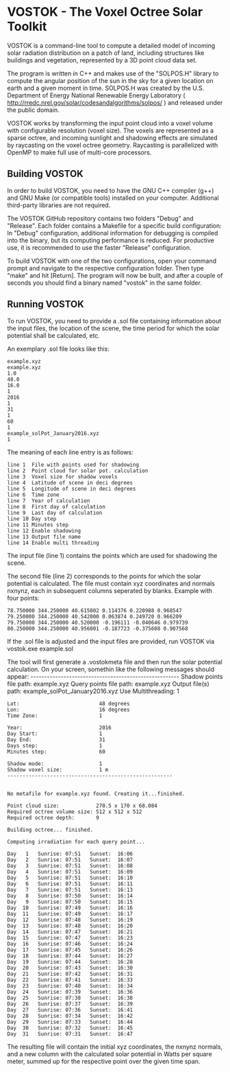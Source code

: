 # VOSTOK - The Voxel Octree Solar Toolkit
VOSTOK is a command-line tool to compute a detailed model of incoming solar radiation distribution on a patch of land, including structures like buildings and vegetation, represented by a 3D point cloud data set. 

The program is written in C++ and makes use of the "SOLPOS.H" library to compute the angular position of the sun in the sky for a given location on earth and a given moment in time. SOLPOS.H was created by the U.S. Department of Energy National Renewable Energy Laboratory ( http://rredc.nrel.gov/solar/codesandalgorithms/solpos/ ) and released under the public domain.

VOSTOK works by transforming the input point cloud into a voxel volume with configurable resolution (voxel size). The voxels are represented as a sparse octree, and incoming sunlight and shadowing effects are simulated by raycasting on the voxel octree geometry. Raycasting is parallelized with OpenMP to make full use of multi-core processors.

## Building VOSTOK
In order to build VOSTOK, you need to have the GNU C++ compiler (g++) and GNU Make (or compatible tools) installed on your computer. Additional third-party libraries are not required.

The VOSTOK GitHub repository contains two folders "Debug" and "Release". Each folder contains a Makefile for a specific build configuration: In "Debug" configuration, additional information for debugging is compiled into the binary, but its computing performance is reduced. For productive use, it is recommended to use the faster "Release" configuration. 

To build VOSTOK with one of the two configurations, open your command prompt and navigate to the respective configuration folder. Then type "make" and hit [Return]. The program will now be built, and after a couple of seconds you should find a binary named "vostok" in the same folder.

## Running VOSTOK

To run VOSTOK, you need to provide a .sol file containing information about the input files, the location of the scene, the time period for which the solar potential shall be calculated, etc.

An exemplary .sol file looks like this:

    example.xyz
    example.xyz
    1.0
    48.0
    16.0
    1
    2016
    1
    31
    1
    60
    1
    example_solPot_January2016.xyz
    1

The meaning of each line entry is as follows:

    line 1	File with points used for shadowing
    line 2	Point cloud for solar pot. calculation
    line 3	Voxel size for shadow voxels
    line 4	Latitude of scene in deci degrees
    line 5	Longitude of scene in deci degrees
    line 6	Time zone
    line 7	Year of calculation
    line 8	First day of calculation
    line 9	Last day of calculation
    line 10	Day step
    line 11	Minutes step
    line 12	Enable shadowing
    line 13	Output file name
    line 14	Enable multi threading

The input file (line 1) contains the points which are used for shadowing the scene.

The second file (line 2) corresponds to the points for which the solar potential is calculated. The file must contain xyz coordinates and normals nxnynz, each in subsequent columns seperated by blanks. Example with four points:

    78.750000 344.250000 40.615002 0.114376 0.220988 0.968547
    79.250000 344.250000 40.542000 0.063874 0.249720 0.966209
    79.750000 344.250000 40.520000 -0.196111 -0.040646 0.979739
    80.250000 344.250000 40.956001 -0.187723 -0.375608 0.907568
    
If the .sol file is adjusted and the input files are provided, run VOSTOK via
    vostok.exe example.sol

The tool will first generate a .vostokmeta file and then run the solar potential calculation. On your screen, somethin like the following messages should appear:
    ------------------------------------------------------
    Shadow points file path:      example.xyz
    Query points file path:       example.xyz
    Output file(s) path:          example_solPot_January2016.xyz
    Use Multithreading:           1
    
    Lat:                          48 degrees
    Lon:                          16 degrees
    Time Zone:                    1
    
    Year:                         2016
    Day Start:                    1
    Day End:                      31
    Days step:                    1
    Minutes step:                 60
    
    Shadow mode:                  1
    Shadow voxel size:            1 m
    ------------------------------------------------------
    
    
    No metafile for example.xyz found. Creating it...finished.
    
    Point cloud size:            270.5 x 170 x 68.084
    Required octree volume size: 512 x 512 x 512
    Required octree depth:       9
    
    Building octree... finished.
    
    Computing irradiation for each query point...
    
    Day   1   Sunrise: 07:51   Sunset:  16:06
    Day   2   Sunrise: 07:51   Sunset:  16:07
    Day   3   Sunrise: 07:51   Sunset:  16:08
    Day   4   Sunrise: 07:51   Sunset:  16:09
    Day   5   Sunrise: 07:51   Sunset:  16:10
    Day   6   Sunrise: 07:51   Sunset:  16:11
    Day   7   Sunrise: 07:51   Sunset:  16:13
    Day   8   Sunrise: 07:50   Sunset:  16:14
    Day   9   Sunrise: 07:50   Sunset:  16:15
    Day  10   Sunrise: 07:49   Sunset:  16:16
    Day  11   Sunrise: 07:49   Sunset:  16:17
    Day  12   Sunrise: 07:48   Sunset:  16:19
    Day  13   Sunrise: 07:48   Sunset:  16:20
    Day  14   Sunrise: 07:47   Sunset:  16:21
    Day  15   Sunrise: 07:47   Sunset:  16:23
    Day  16   Sunrise: 07:46   Sunset:  16:24
    Day  17   Sunrise: 07:45   Sunset:  16:26
    Day  18   Sunrise: 07:44   Sunset:  16:27
    Day  19   Sunrise: 07:44   Sunset:  16:28
    Day  20   Sunrise: 07:43   Sunset:  16:30
    Day  21   Sunrise: 07:42   Sunset:  16:31
    Day  22   Sunrise: 07:41   Sunset:  16:33
    Day  23   Sunrise: 07:40   Sunset:  16:34
    Day  24   Sunrise: 07:39   Sunset:  16:36
    Day  25   Sunrise: 07:38   Sunset:  16:38
    Day  26   Sunrise: 07:37   Sunset:  16:39
    Day  27   Sunrise: 07:36   Sunset:  16:41
    Day  28   Sunrise: 07:34   Sunset:  16:42
    Day  29   Sunrise: 07:33   Sunset:  16:44
    Day  30   Sunrise: 07:32   Sunset:  16:45
    Day  31   Sunrise: 07:31   Sunset:  16:47

The resulting file will contain the initial xyz coordinates, the nxnynz normals, and a new column with the calculated solar potential in Watts per square meter, summed up for the respective point over the given time span.
